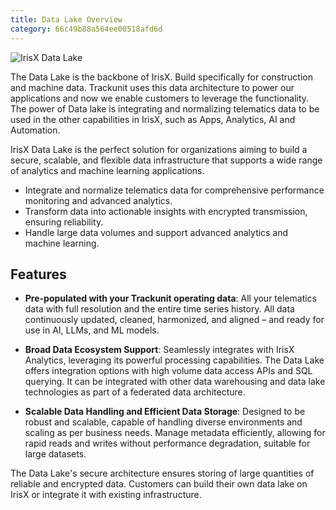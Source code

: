 ```yaml
---
title: Data Lake Overview
category: 66c49b88a564ee00518afd6d
---
```


![IrisX Data Lake](https://cdn.statically.io/gh/trackunit/developer-hub/master/guides/data-lake/data-lake-irisX.png)

The Data Lake is the backbone of IrisX. Build specifically for construction and machine data. Trackunit uses this data architecture to power our applications and now we enable customers to leverage the functionality. The power of Data lake is integrating and normalizing telematics data to be used in the other capabilities in IrisX, such as Apps, Analytics, AI and Automation.

IrisX Data Lake is the perfect solution for organizations aiming to build a secure, scalable, and flexible data infrastructure that supports a wide range of analytics and machine learning applications.

- Integrate and normalize telematics data for comprehensive performance monitoring and advanced analytics.
- Transform data into actionable insights with encrypted transmission, ensuring reliability. 
- Handle large data volumes and support advanced analytics and machine learning.

## Features
- **Pre-populated with your Trackunit operating data**: All your telematics data with full resolution and the entire time series history. All data continuously updated, cleaned, harmonized, and aligned – and ready for use in AI, LLMs, and ML models.
        
-  **Broad Data Ecosystem Support**: Seamlessly integrates with IrisX Analytics, leveraging its powerful processing capabilities. The Data Lake offers integration options with high volume data access APIs and SQL querying. It can be integrated with other data warehousing and data lake technologies as part of a federated data architecture.
        
-  **Scalable Data Handling and Efficient Data Storage**: Designed to be robust and scalable, capable of handling diverse environments and scaling as per business needs. Manage metadata efficiently, allowing for rapid reads and writes without performance degradation, suitable for large datasets.

The Data Lake's secure architecture ensures storing of large quantities of reliable and encrypted data. Customers can build their own data lake on IrisX or integrate it with existing infrastructure.
